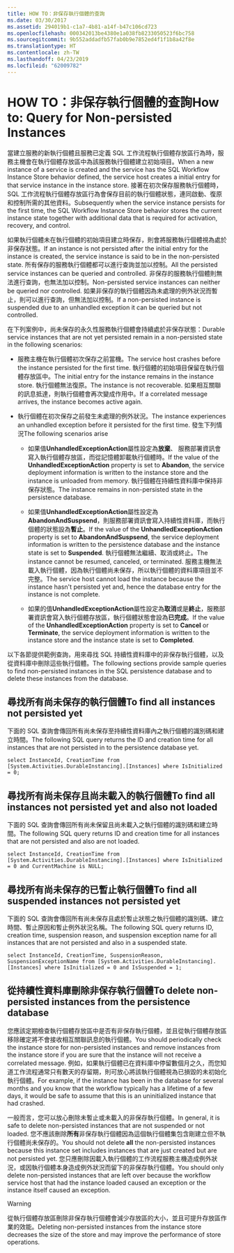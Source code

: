 ```yaml
---
title: HOW TO：非保存執行個體的查詢
ms.date: 03/30/2017
ms.assetid: 294019b1-c1a7-4b81-a14f-b47c106cd723
ms.openlocfilehash: 000342013be4380e1a038fb8233050523f6bc758
ms.sourcegitcommit: 9b552addadfb57fab0b9e7852ed4f1f1b8a42f8e
ms.translationtype: HT
ms.contentlocale: zh-TW
ms.lasthandoff: 04/23/2019
ms.locfileid: "62009782"
---
```

# <a name="how-to-query-for-non-persisted-instances"></a><span data-ttu-id="9131b-102">HOW TO：非保存執行個體的查詢</span><span class="sxs-lookup"><span data-stu-id="9131b-102">How to: Query for Non-persisted Instances</span></span>
<span data-ttu-id="9131b-103">當建立服務的新執行個體且服務已定義 SQL 工作流程執行個體存放區行為時，服務主機會在執行個體存放區中為該服務執行個體建立初始項目。</span><span class="sxs-lookup"><span data-stu-id="9131b-103">When a new instance of a service is created and the service has the SQL Workflow Instance Store behavior defined, the service host creates a initial entry for that service instance in the instance store.</span></span> <span data-ttu-id="9131b-104">接著在初次保存服務執行個體時，SQL 工作流程執行個體存放區行為會保存目前的執行個體狀態，連同啟動、復原和控制所需的其他資料。</span><span class="sxs-lookup"><span data-stu-id="9131b-104">Subsequently when the service instance persists for the first time, the SQL Workflow Instance Store behavior stores the current instance state together with additional data that is required for activation, recovery, and control.</span></span>  
  
 <span data-ttu-id="9131b-105">如果執行個體未在執行個體的初始項目建立時保存，則會將服務執行個體視為處於非保存狀態。</span><span class="sxs-lookup"><span data-stu-id="9131b-105">If an instance is not persisted after the initial entry for the instance is created, the service instance is said to be in the non-persisted state.</span></span> <span data-ttu-id="9131b-106">所有保存的服務執行個體都可以進行查詢並加以控制。</span><span class="sxs-lookup"><span data-stu-id="9131b-106">All the persisted service instances can be queried and controlled.</span></span> <span data-ttu-id="9131b-107">非保存的服務執行個體則無法進行查詢，也無法加以控制。</span><span class="sxs-lookup"><span data-stu-id="9131b-107">Non-persisted service instances can neither be queried nor controlled.</span></span> <span data-ttu-id="9131b-108">如果非保存的執行個體因為未處理的例外狀況而暫止，則可以進行查詢，但無法加以控制。</span><span class="sxs-lookup"><span data-stu-id="9131b-108">If a non-persisted instance is suspended due to an unhandled exception it can be queried but not controlled.</span></span>  
  
 <span data-ttu-id="9131b-109">在下列案例中，尚未保存的永久性服務執行個體會持續處於非保存狀態：</span><span class="sxs-lookup"><span data-stu-id="9131b-109">Durable service instances that are not yet persisted remain in a non-persisted state in the following scenarios:</span></span>  
  
- <span data-ttu-id="9131b-110">服務主機在執行個體初次保存之前當機。</span><span class="sxs-lookup"><span data-stu-id="9131b-110">The service host crashes before the instance persisted for the first time.</span></span> <span data-ttu-id="9131b-111">執行個體的初始項目保留在執行個體存放區中。</span><span class="sxs-lookup"><span data-stu-id="9131b-111">The initial entry for the instance remains in the instance store.</span></span> <span data-ttu-id="9131b-112">執行個體無法復原。</span><span class="sxs-lookup"><span data-stu-id="9131b-112">The instance is not recoverable.</span></span> <span data-ttu-id="9131b-113">如果相互關聯的訊息抵達，則執行個體會再次變成作用中。</span><span class="sxs-lookup"><span data-stu-id="9131b-113">If a correlated message arrives, the instance becomes active again.</span></span>  
  
- <span data-ttu-id="9131b-114">執行個體在初次保存之前發生未處理的例外狀況。</span><span class="sxs-lookup"><span data-stu-id="9131b-114">The instance experiences an unhandled exception before it persisted for the first time.</span></span> <span data-ttu-id="9131b-115">發生下列情況</span><span class="sxs-lookup"><span data-stu-id="9131b-115">The following scenarios arise</span></span>  
  
    - <span data-ttu-id="9131b-116">如果值**UnhandledExceptionAction**屬性設定為**放棄**、 服務部署資訊會寫入執行個體存放區，而從記憶體卸載執行個體時。</span><span class="sxs-lookup"><span data-stu-id="9131b-116">If the value of the **UnhandledExceptionAction** property is set to **Abandon**, the service deployment information is written to the instance store and the instance is unloaded from memory.</span></span> <span data-ttu-id="9131b-117">執行個體在持續性資料庫中保持非保存狀態。</span><span class="sxs-lookup"><span data-stu-id="9131b-117">The instance remains in non-persisted state in the persistence database.</span></span>  
  
    - <span data-ttu-id="9131b-118">如果值**UnhandledExceptionAction**屬性設定為**AbandonAndSuspsend**，則服務部署資訊會寫入持續性資料庫，而執行個體的狀態設為**暫止**。</span><span class="sxs-lookup"><span data-stu-id="9131b-118">If the value of the **UnhandledExceptionAction** property is set to **AbandonAndSuspsend**, the service deployment information is written to the persistence database and the instance state is set to **Suspended**.</span></span> <span data-ttu-id="9131b-119">執行個體無法繼續、取消或終止。</span><span class="sxs-lookup"><span data-stu-id="9131b-119">The instance cannot be resumed, canceled, or terminated.</span></span> <span data-ttu-id="9131b-120">服務主機無法載入執行個體，因為執行個體尚未保存，所以執行個體的資料庫項目並不完整。</span><span class="sxs-lookup"><span data-stu-id="9131b-120">The service host cannot load the instance because the instance hasn't persisted yet and, hence the database entry for the instance is not complete.</span></span>  
  
    - <span data-ttu-id="9131b-121">如果的值**UnhandledExceptionAction**屬性設定為**取消**或是**終止**，服務部署資訊會寫入執行個體存放區，執行個體狀態會設為**已完成**。</span><span class="sxs-lookup"><span data-stu-id="9131b-121">If the value of the **UnhandledExceptionAction** property is set to **Cancel** or **Terminate**, the service deployment information is written to the instance store and the instance state is set to **Completed**.</span></span>  
  
 <span data-ttu-id="9131b-122">以下各節提供範例查詢，用來尋找 SQL 持續性資料庫中的非保存執行個體，以及從資料庫中刪除這些執行個體。</span><span class="sxs-lookup"><span data-stu-id="9131b-122">The following sections provide sample queries to find non-persisted instances in the SQL persistence database and to delete these instances from the database.</span></span>  
  
## <a name="to-find-all-instances-not-persisted-yet"></a><span data-ttu-id="9131b-123">尋找所有尚未保存的執行個體</span><span class="sxs-lookup"><span data-stu-id="9131b-123">To find all instances not persisted yet</span></span>  
 <span data-ttu-id="9131b-124">下面的 SQL 查詢會傳回所有尚未保存至持續性資料庫內之執行個體的識別碼和建立時間。</span><span class="sxs-lookup"><span data-stu-id="9131b-124">The following SQL query returns the ID and creation time for all instances that are not persisted in to the persistence database yet.</span></span>  
  
```  
select InstanceId, CreationTime from [System.Activities.DurableInstancing].[Instances] where IsInitialized = 0;  
```  
  
## <a name="to-find-all-instances-not-persisted-yet-and-also-not-loaded"></a><span data-ttu-id="9131b-125">尋找所有尚未保存且尚未載入的執行個體</span><span class="sxs-lookup"><span data-stu-id="9131b-125">To find all instances not persisted yet and also not loaded</span></span>  
 <span data-ttu-id="9131b-126">下面的 SQL 查詢會傳回所有尚未保留且尚未載入之執行個體的識別碼和建立時間。</span><span class="sxs-lookup"><span data-stu-id="9131b-126">The following SQL query returns ID and creation time for all instances that are not persisted and also are not loaded.</span></span>  
  
```  
select InstanceId, CreationTime from [System.Activities.DurableInstancing].[Instances] where IsInitialized = 0 and CurrentMachine is NULL;  
```  
  
## <a name="to-find-all-suspended-instances-not-persisted-yet"></a><span data-ttu-id="9131b-127">尋找所有尚未保存的已暫止執行個體</span><span class="sxs-lookup"><span data-stu-id="9131b-127">To find all suspended instances not persisted yet</span></span>  
 <span data-ttu-id="9131b-128">下面的 SQL 查詢會傳回所有尚未保存且處於暫止狀態之執行個體的識別碼、建立時間、暫止原因和暫止例外狀況名稱。</span><span class="sxs-lookup"><span data-stu-id="9131b-128">The following SQL query returns ID, creation time, suspension reason, and suspension exception name for all instances that are not persisted and also in a suspended state.</span></span>  
  
```  
select InstanceId, CreationTime, SuspensionReason, SuspensionExceptionName from [System.Activities.DurableInstancing].[Instances] where IsInitialized = 0 and IsSuspended = 1;  
```  
  
## <a name="to-delete-non-persisted-instances-from-the-persistence-database"></a><span data-ttu-id="9131b-129">從持續性資料庫刪除非保存執行個體</span><span class="sxs-lookup"><span data-stu-id="9131b-129">To delete non-persisted instances from the persistence database</span></span>  
 <span data-ttu-id="9131b-130">您應該定期檢查執行個體存放區中是否有非保存執行個體，並且從執行個體存放區移除確定將不會接收相互關聯訊息的執行個體。</span><span class="sxs-lookup"><span data-stu-id="9131b-130">You should periodically check the instance store for non-persisted instances and remove instances from the instance store if you are sure that the instance will not receive a correlated message.</span></span> <span data-ttu-id="9131b-131">例如，如果執行個體已在資料庫中停留數個月之久，而您知道工作流程通常只有數天的存留期，則可放心將該執行個體視為已損毀的未初始化執行個體。</span><span class="sxs-lookup"><span data-stu-id="9131b-131">For example, if the instance has been in the database for several months and you know that the workflow typically has a lifetime of a few days, it would be safe to assume that this is an uninitialized instance that had crashed.</span></span>  
  
 <span data-ttu-id="9131b-132">一般而言，您可以放心刪除未暫止或未載入的非保存執行個體。</span><span class="sxs-lookup"><span data-stu-id="9131b-132">In general, it is safe to delete non-persisted instances that are not suspended or not loaded.</span></span> <span data-ttu-id="9131b-133">您不應該刪除**所有**非保存執行個體因為這個執行個體集包含剛建立但不執行個體尚未保存的。</span><span class="sxs-lookup"><span data-stu-id="9131b-133">You should not delete **all** the non-persisted instances because this instance set includes instances that are just created but are not persisted yet.</span></span> <span data-ttu-id="9131b-134">您只應刪除因載入執行個體的工作流程服務主機造成例外狀況，或因執行個體本身造成例外狀況而留下的非保存執行個體。</span><span class="sxs-lookup"><span data-stu-id="9131b-134">You should only delete non-persisted instances that are left over because the workflow service host that had the instance loaded caused an exception or the instance itself caused an exception.</span></span>  
  
> [!WARNING]
>  <span data-ttu-id="9131b-135">從執行個體存放區刪除非保存執行個體會減少存放區的大小，並且可提升存放區作業的效能。</span><span class="sxs-lookup"><span data-stu-id="9131b-135">Deleting non-persisted instances from the instance store decreases the size of the store and may improve the performance of store operations.</span></span>
